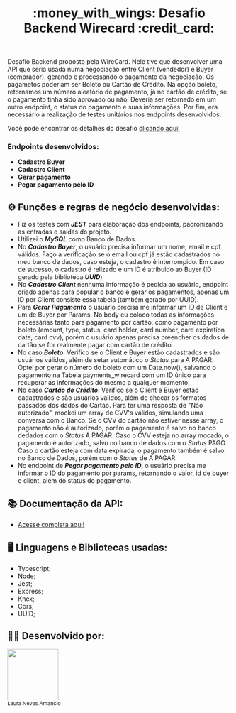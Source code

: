 <h1 align="center">:money_with_wings: Desafio Backend Wirecard :credit_card:</h1>

<br>

Desafio Backend proposto pela WireCard. Nele tive que desenvolver uma API que seria usada numa negociação entre Client (vendedor) e Buyer (comprador), gerando e processando o pagamento da negociação. Os pagametos poderiam ser Boleto ou Cartão de Crédito. Na opção boleto, retornamos um número aleatório de pagamento, já no cartão de crédito, se o pagamento tinha sido aprovado ou não. Deveria ser retornado em um outro endpoint, o status do pagamento e suas informações. Por fim, era necessário a realização de testes unitários nos endpoints desenvolvidos.

Você pode encontrar os detalhes do desafio [clicando aqui!](https://github.com/wirecardBrasil/challenge/tree/master/backend)

### Endpoints desenvolvidos:

- **Cadastro Buyer**
- **Cadastro Client**
- **Gerar pagamento**
- **Pegar pagamento pelo ID**

## ⚙️ Funções e regras de negócio desenvolvidas:

- Fiz os testes com ***JEST*** para elaboração dos endpoints, padronizando as entradas e saídas do projeto.
- Utilizei o ***MySQL*** como Banco de Dados.
- No ***Cadastro Buyer***, o usuário precisa informar um nome, email e cpf válidos. Faço a verificação se o email ou cpf já estão cadastrados no meu banco de dados, caso esteja, o cadastro é interrompido. Em caso de sucesso, o cadastro é relizado e um ID é atribuido ao Buyer (ID gerado pela biblioteca ***UUID***)
- No ***Cadastro Client*** nenhuma informação é pedida ao usuário, endpoint criado apenas para popular o banco e gerar os pagamentos, apenas um ID por Client consiste essa tabela (também gerado por UUID).
- Para ***Gerar Pagamento*** o usuário precisa me informar um ID de Client e um de Buyer por Params. No body eu coloco todas as informações necessárias tanto para pagamento por cartão, como pagamento por boleto (amount, type, status, card holder, card number, card expiration date, card cvv), porém o usuário apenas precisa preencher os dados de cartão se for realmente pagar com cartão de crédito.
- No caso ***Boleto***: Verifico se o Client e Buyer estão cadastrados e são usuários válidos, além de setar automático o *Status* para A PAGAR. Optei por gerar o número do boleto com um Date.now(), salvando o pagamento na Tabela payments_wirecard com um ID único para recuperar as informações do mesmo a qualquer momento.
- No caso ***Cartão de Crédito***: Verifico se o Client e Buyer estão cadastrados e são usuários válidos, além de checar os formatos passados dos dados do Cartão. Para ter uma resposta de "Não autorizado", mockei um array de CVV's válidos, simulando uma conversa com o Banco. Se o CVV do cartão não estiver nesse array, o pagamento não é autorizado, porém o pagamento é salvo no banco dedados  com o *Status* A PAGAR. Caso o CVV esteja no array mocado, o pagamento é autorizado, salvo no banco de dados com o *Status* PAGO.
Caso o cartão esteja com data expirada, o pagamento também é salvo no Banco de Dados, porém com o *Status* de A PAGAR.
- No endpoint de ***Pegar pagamento pelo ID***, o usuário precisa me informar o ID do pagamento por params, retornando o valor, id de buyer e client, além do status do pagamento.

## :books: Documentação da API:
- [Acesse completa aqui!](https://documenter.getpostman.com/view/20352925/UzXLzJKd)

## :desktop_computer: Linguagens e Bibliotecas usadas:
- Typescript;
- Node;
- Jest;
- Express;
- Knex;
- Cors;
- UUID;

## :woman_technologist: Desenvolvido por:
[<img src="https://avatars.githubusercontent.com/u/98964160?v=4" width=115><br><sub>Laura Neves Amancio</sub>](https://github.com/lauraamancio)
